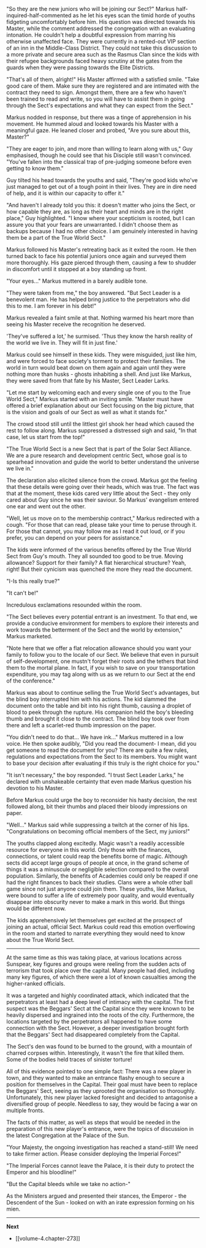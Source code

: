 
"So they are the new juniors who will be joining our Sect?" Markus half-inquired-half-commented as he let his eyes scan the timid horde of youths fidgeting uncomfortably before him. His question was directed towards his Master, while the comment addressed the congregation with an evaluating intonation. He couldn't help a doubtful expression from marring his otherwise unaffected face. They were currently in a rented-out VIP section of an inn in the Middle-Class District. They could not take this discussion to a more private and secure area such as the Rasmus Clan since the kids with their refugee backgrounds faced heavy scrutiny at the gates from the guards when they were passing towards the Elite Districts.

"That's all of them, alright!" His Master affirmed with a satisfied smile. "Take good care of them. Make sure they are registered and are intimated with the contract they need to sign. Amongst them, there are a few who haven't been trained to read and write, so you will have to assist them in going through the Sect's expectations and what they can expect from the Sect."

Markus nodded in response, but there was a tinge of apprehension in his movement. He hummed aloud and looked towards his Master with a meaningful gaze. He leaned closer and probed, "Are you sure about this, Master?"

"They are eager to join, and more than willing to learn along with us," Guy emphasised, though he could see that his Disciple still wasn't convinced. "You've fallen into the classical trap of pre-judging someone before even getting to know them."

Guy tilted his head towards the youths and said, "They're good kids who've just managed to get out of a tough point in their lives. They are in dire need of help, and it is within our capacity to offer it."

"And haven't I already told you this: it doesn't matter who joins the Sect, or how capable they are, as long as their heart and minds are in the right place," Guy highlighted. "I know where your scepticism is rooted, but I can assure you that your fears are unwarranted. I didn't choose them as backups because I had no other choice. I am genuinely interested in having them be a part of the True World Sect."

Markus followed his Master's retreating back as it exited the room. He then turned back to face his potential juniors once again and surveyed them more thoroughly. His gaze pierced through them, causing a few to shudder in discomfort until it stopped at a boy standing up front.

"Your eyes..." Markus muttered in a barely audible tone.

"They were taken from me," the boy answered. "But Sect Leader is a benevolent man. He has helped bring justice to the perpetrators who did this to me. I am forever in his debt!"

Markus revealed a faint smile at that. Nothing warmed his heart more than seeing his Master receive the recognition he deserved.

'They've suffered a lot,' he surmised. 'Thus they know the harsh reality of the world we live in. They will fit in just fine.'

Markus could see himself in these kids. They were misguided, just like him, and were forced to face society's torment to protect their families. The world in turn would beat down on them again and again until they were nothing more than husks - ghosts inhabiting a shell. And just like Markus, they were saved from that fate by his Master, Sect Leader Larks.

"Let me start by welcoming each and every single one of you to the True World Sect," Markus started with an inviting smile. "Master must have offered a brief explanation about our Sect focusing on the big picture, that is the vision and goals of our Sect as well as what it stands for."

The crowd stood still until the littlest girl shook her head which caused the rest to follow along. Markus suppressed a distressed sigh and said, "In that case, let us start from the top!"

"The True World Sect is a new Sect that is part of the Solar Sect Alliance. We are a pure research and development centric Sect, whose goal is to spearhead innovation and guide the world to better understand the universe we live in."

The declaration also elicited silence from the crowd. Markus got the feeling that these details were going over their heads, which was true. The fact was that at the moment, these kids cared very little about the Sect - they only cared about Guy since he was their saviour. So Markus' evangelism entered one ear and went out the other.

"Well, let us move on to the membership contract," Markus redirected with a cough. "For those that can read, please take your time to peruse through it. For those that cannot, you may follow me as I read it out loud, or if you prefer, you can depend on your peers for assistance."

The kids were informed of the various benefits offered by the True World Sect from Guy's mouth. They all sounded too good to be true. Moving allowance? Support for their family? A flat hierarchical structure? Yeah, right! But their cynicism was quenched the more they read the document.

"I-Is this really true?"

"It can't be!"

Incredulous exclamations resounded within the room.

"The Sect believes every potential entrant is an investment. To that end, we provide a conducive environment for members to explore their interests and work towards the betterment of the Sect and the world by extension," Markus marketed.

"Note here that we offer a flat relocation allowance should you want your family to follow you to the locale of our Sect. We believe that even in pursuit of self-development, one mustn't forget their roots and the tethers that bind them to the mortal plane. In fact, if you wish to save on your transportation expenditure, you may tag along with us as we return to our Sect at the end of the conference."

Markus was about to continue selling the True World Sect's advantages, but the blind boy interrupted him with his actions. The kid slammed the document onto the table and bit into his right thumb, causing a droplet of blood to peek through the rupture. His companion held the boy's bleeding thumb and brought it close to the contract. The blind boy took over from there and left a scarlet-red thumb impression on the paper.

"You didn't need to do that... We have ink..." Markus muttered in a low voice. He then spoke audibly, "Did you read the document- I mean, did you get someone to read the document for you? There are quite a few rules, regulations and expectations from the Sect to its members. You might want to base your decision after evaluating if this truly is the right choice for you."

"It isn't necessary," the boy responded. "I trust Sect Leader Larks," he declared with unshakeable certainty that even made Markus question his devotion to his Master.

Before Markus could urge the boy to reconsider his hasty decision, the rest followed along, bit their thumbs and placed their bloody impressions on paper.

"Well..." Markus said while suppressing a twitch at the corner of his lips. "Congratulations on becoming official members of the Sect, my juniors!"

The youths clapped along excitedly. Magic wasn't a readily accessible resource for everyone in this world. Only those with the finances, connections, or talent could reap the benefits borne of magic. Although sects did accept large groups of people at once, in the grand scheme of things it was a minuscule or negligible selection compared to the overall population. Similarly, the benefits of Academies could only be reaped if one had the right finances to back their studies. Clans were a whole other ball game since not just anyone could join them. These youths, like Markus, were bound to suffer a life of extremely poor quality, and would eventually disappear into obscurity never to make a mark in this world. But things would be different now.

The kids apprehensively let themselves get excited at the prospect of joining an actual, official Sect. Markus could read this emotion overflowing in the room and started to narrate everything they would need to know about the True World Sect.

____

At the same time as this was taking place, at various locations across Sunspear, key figures and groups were reeling from the sudden acts of terrorism that took place over the capital. Many people had died, including many key figures, of which there were a lot of known casualties among the higher-ranked officials.

It was a targeted and highly coordinated attack, which indicated that the perpetrators at least had a deep level of intimacy with the capital. The first suspect was the Beggars' Sect at the Capital since they were known to be heavily dispersed and ingrained into the roots of the city. Furthermore, the locations targeted by the perpetrators all happened to have some connection with the Sect. However, a deeper investigation brought forth that the Beggars' Sect had disappeared completely from the Capital.

The Sect's den was found to be burned to the ground, with a mountain of charred corpses within. Interestingly, it wasn't the fire that killed them. Some of the bodies held traces of sinister torture!

All of this evidence pointed to one simple fact: There was a new player in town, and they wanted to make an entrance flashy enough to secure a position for themselves in the Capital. Their goal must have been to replace the Beggars' Sect, seeing as they uprooted the organisation so thoroughly. Unfortunately, this new player lacked foresight and decided to antagonise a diversified group of people. Needless to say, they would be facing a war on multiple fronts.

The facts of this matter, as well as steps that would be needed in the preparation of this new player's entrance, were the topics of discussion in the latest Congregation at the Palace of the Sun.

"Your Majesty, the ongoing investigation has reached a stand-still! We need to take firmer action. Please consider deploying the Imperial Forces!"

"The Imperial Forces cannot leave the Palace, it is their duty to protect the Emperor and his bloodline!"

"But the Capital bleeds while we take no action-"

As the Ministers argued and presented their stances, the Emperor - the Descendent of the Sun - looked on with an irate expression forming on his mien.

____

**Next**
* [[volume-4.chapter-273]]